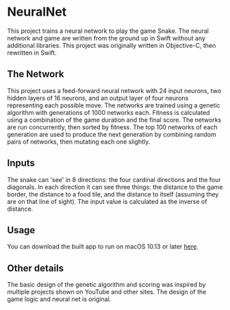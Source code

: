 # NeuralNet

This project trains a neural network to play the game Snake. The neural network and game are written from the ground up in Swift without any additional libraries. This project was originally written in Objective-C, then rewritten in Swift.

## The Network
This project uses a feed-forward neural network with 24 input neurons, two hidden layers of 16 neurons, and an output layer of four neurons representing each possible move. The networks are trained using a genetic algorithm with generations of 1000 networks each. Fitness is calculated using a combination of the game duration and the final score. The networks are run concurrently, then sorted by fitness. The top 100 networks of each generation are used to produce the next generation by combining random pairs of networks, then mutating each one slightly.

## Inputs
The snake can 'see' in 8 directions: the four cardinal directions and the four diagonals. In each direction it can see three things: the distance to the game border, the distance to a food tile, and the distance to itself (assuming they are on that line of sight). The input value is calculated as the inverse of distance.

## Usage
You can download the built app to run on macOS 10.13 or later [here](https://mega.nz/file/W4Eh0IwL#CKJXhuSFu8JU-4AAdKUBjPtTWN5lEs4x8iMfOzogp8s).

## Other details
The basic design of the genetic algorithm and scoring was inspired by multiple projects shown on YouTube and other sites. The design of the game logic and neural net is original.
